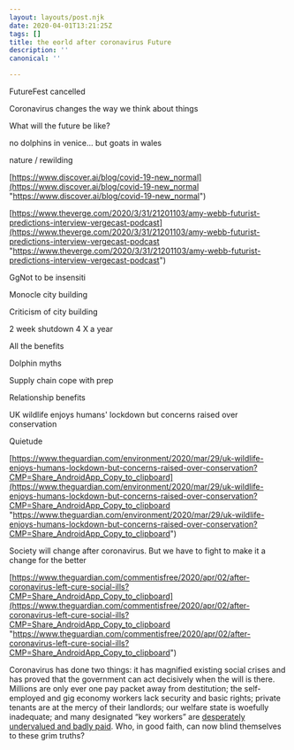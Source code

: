 ```yaml
---
layout: layouts/post.njk
date: 2020-04-01T13:21:25Z
tags: []
title: the eorld after coronavirus Future
description: ''
canonical: ''

---
```

FutureFest cancelled

Coronavirus changes the way we think about things

What will the future be like?

no dolphins in venice... but goats in wales

nature / rewilding

[https://www.discover.ai/blog/covid-19-new_normal](https://www.discover.ai/blog/covid-19-new_normal "https://www.discover.ai/blog/covid-19-new_normal")

[https://www.theverge.com/2020/3/31/21201103/amy-webb-futurist-predictions-interview-vergecast-podcast](https://www.theverge.com/2020/3/31/21201103/amy-webb-futurist-predictions-interview-vergecast-podcast "https://www.theverge.com/2020/3/31/21201103/amy-webb-futurist-predictions-interview-vergecast-podcast")

GgNot to be insensiti

Monocle city building

Criticism of city building

2 week shutdown 4 X a year

All the benefits

Dolphin myths

Supply chain cope with prep

Relationship benefits

UK wildlife enjoys humans' lockdown but concerns raised over conservation

Quietude

[https://www.theguardian.com/environment/2020/mar/29/uk-wildlife-enjoys-humans-lockdown-but-concerns-raised-over-conservation?CMP=Share_AndroidApp_Copy_to_clipboard](https://www.theguardian.com/environment/2020/mar/29/uk-wildlife-enjoys-humans-lockdown-but-concerns-raised-over-conservation?CMP=Share_AndroidApp_Copy_to_clipboard "https://www.theguardian.com/environment/2020/mar/29/uk-wildlife-enjoys-humans-lockdown-but-concerns-raised-over-conservation?CMP=Share_AndroidApp_Copy_to_clipboard")

Society will change after coronavirus. But we have to fight to make it a change for the better

[https://www.theguardian.com/commentisfree/2020/apr/02/after-coronavirus-left-cure-social-ills?CMP=Share_AndroidApp_Copy_to_clipboard](https://www.theguardian.com/commentisfree/2020/apr/02/after-coronavirus-left-cure-social-ills?CMP=Share_AndroidApp_Copy_to_clipboard "https://www.theguardian.com/commentisfree/2020/apr/02/after-coronavirus-left-cure-social-ills?CMP=Share_AndroidApp_Copy_to_clipboard")

Coronavirus has done two things: it has magnified existing social crises and has proved that the government can act decisively when the will is there. Millions are only ever one pay packet away from destitution; the self-employed and gig economy workers lack security and basic rights; private tenants are at the mercy of their landlords; our welfare state is woefully inadequate; and many designated “key workers” are [desperately undervalued and badly paid](x-gu://item/mobile.guardianapis.com/uk/items/society/2019/apr/07/second-class-nhs-workers-struggle-as-pay-gap-widens). Who, in good faith, can now blind themselves to these grim truths?